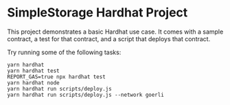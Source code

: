 # SimpleStorage Hardhat Project

This project demonstrates a basic Hardhat use case. It comes with a sample contract, a test for that contract, and a script that deploys that contract.

Try running some of the following tasks:

```shell
yarn hardhat 
yarn hardhat test
REPORT_GAS=true npx hardhat test
yarn hardhat node
yarn hardhat run scripts/deploy.js
yarn hardhat run scripts/deploy.js --network goerli

```
